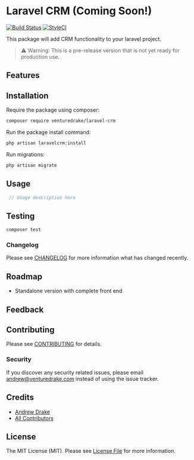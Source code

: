 # Laravel CRM (Coming Soon!)

<!--- [![Latest Version on Packagist](https://img.shields.io/packagist/v/venturedrake/laravel-crm.svg?style=flat-square)](https://packagist.org/packages/venturedrake/laravel-crm) --->
[![Build Status](https://travis-ci.com/venturedrake/laravel-crm.svg?branch=master)](https://travis-ci.com/venturedrake/laravel-crm)
[![StyleCI](https://github.styleci.io/repos/291847143/shield?branch=master)](https://github.styleci.io/repos/291847143?branch=master)
<!--- [![Quality Score](https://img.shields.io/scrutinizer/g/venturedrake/laravel-crm.svg?style=flat-square)](https://scrutinizer-ci.com/g/venturedrake/laravel-crm)
[![Total Downloads](https://img.shields.io/packagist/dt/venturedrake/laravel-crm.svg?style=flat-square)](https://packagist.org/packages/venturedrake/laravel-crm) --->

This package will add CRM functionality to your laravel project.

> ⚠️ Warning: This is a pre-release version that is not yet ready for production use.

## Features

## Installation

Require the package using composer:

```bash
composer require venturedrake/laravel-crm
```

Run the package install command:

```bash
php artisan laravelcrm:install
```

Run migrations:

```bash
php artisan migrate
```

## Usage

```php
 // Usage description here
```

## Testing

``` bash
composer test
```

### Changelog

Please see [CHANGELOG](CHANGELOG.md) for more information what has changed recently.

## Roadmap

 - Standalone version with complete front end

## Feedback

## Contributing

Please see [CONTRIBUTING](../CONTRIBUTING.md) for details.

### Security

If you discover any security related issues, please email andrew@venturedrake.com instead of using the issue tracker.

## Credits

- [Andrew Drake](https://github.com/venturedrake)
- [All Contributors](../../contributors)

## License

The MIT License (MIT). Please see [License File](LICENSE.md) for more information.